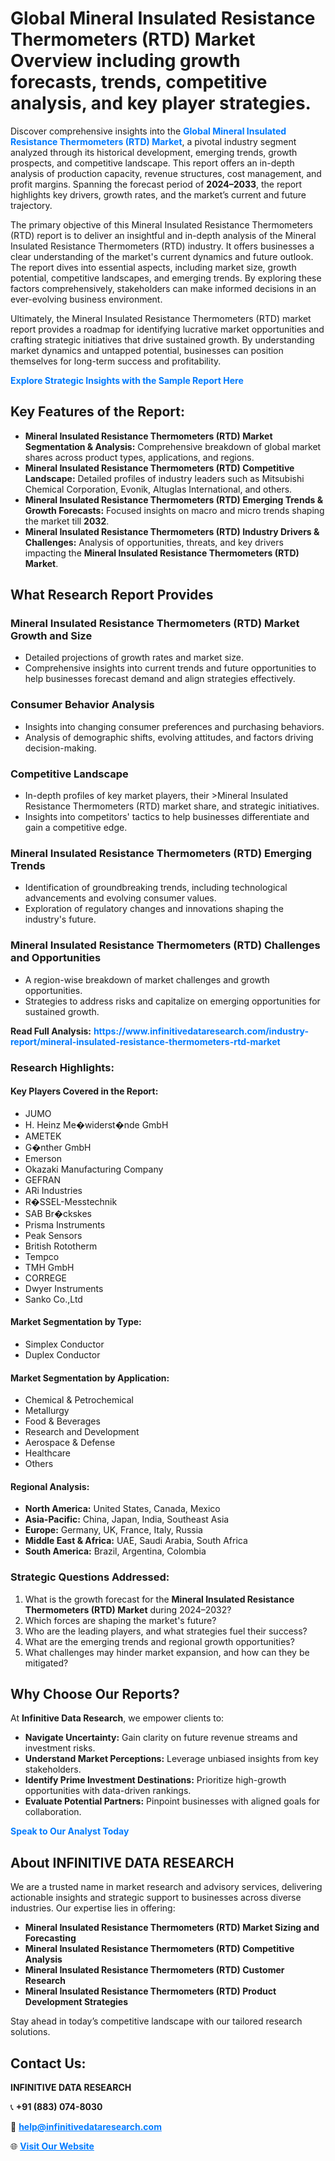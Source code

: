 <h1>Global Mineral Insulated Resistance Thermometers (RTD) Market Overview including growth forecasts, trends, competitive analysis, and key player strategies.</h1>
<p>
Discover comprehensive insights into the 
<a href="https://www.infinitivedataresearch.com/industry-report/mineral-insulated-resistance-thermometers-rtd-market" rel="dofollow" style="color: #007BFF; text-decoration: none;"><strong>Global Mineral Insulated Resistance Thermometers (RTD) Market</strong></a>, a pivotal industry segment analyzed through its historical development, emerging trends, growth prospects, and competitive landscape. This report offers an in-depth analysis of production capacity, revenue structures, cost management, and profit margins. Spanning the forecast period of <strong>2024–2033</strong>, the report highlights key drivers, growth rates, and the market’s current and future trajectory.
</p>
<p>
The primary objective of this Mineral Insulated Resistance Thermometers (RTD) report is to deliver an insightful and in-depth analysis of the Mineral Insulated Resistance Thermometers (RTD) industry. It offers businesses a clear understanding of the market's current dynamics and future outlook. The report dives into essential aspects, including market size, growth potential, competitive landscapes, and emerging trends. By exploring these factors comprehensively, stakeholders can make informed decisions in an ever-evolving business environment.
</p>
<p>
Ultimately, the Mineral Insulated Resistance Thermometers (RTD) market report provides a roadmap for identifying lucrative market opportunities and crafting strategic initiatives that drive sustained growth. By understanding market dynamics and untapped potential, businesses can position themselves for long-term success and profitability.
</p>
<p>
<a href="https://www.infinitivedataresearch.com/request-sample/reportId=106458" style="color: #007BFF; text-decoration: none;"><strong>Explore Strategic Insights with the Sample Report Here</strong></a>
</p>

<h2>Key Features of the Report:</h2>
<ul>
<li><strong>Mineral Insulated Resistance Thermometers (RTD) Market Segmentation & Analysis:</strong> Comprehensive breakdown of global market shares across product types, applications, and regions.</li>
<li><strong>Mineral Insulated Resistance Thermometers (RTD) Competitive Landscape:</strong> Detailed profiles of industry leaders such as Mitsubishi Chemical Corporation, Evonik, Altuglas International, and others.</li>
<li><strong>Mineral Insulated Resistance Thermometers (RTD) Emerging Trends & Growth Forecasts:</strong> Focused insights on macro and micro trends shaping the market till <strong>2032</strong>.</li>
<li><strong>Mineral Insulated Resistance Thermometers (RTD) Industry Drivers & Challenges:</strong> Analysis of opportunities, threats, and key drivers impacting the <strong>Mineral Insulated Resistance Thermometers (RTD) Market</strong>.</li>
</ul>

<h2>What Research Report Provides</h2>
<h3>Mineral Insulated Resistance Thermometers (RTD) Market Growth and Size</h3>
<ul>
<li>Detailed projections of growth rates and market size.</li>
<li>Comprehensive insights into current trends and future opportunities to help businesses forecast demand and align strategies effectively.</li>
</ul>

<h3>Consumer Behavior Analysis</h3>
<ul>
<li>Insights into changing consumer preferences and purchasing behaviors.</li>
<li>Analysis of demographic shifts, evolving attitudes, and factors driving decision-making.</li>
</ul>

<h3>Competitive Landscape</h3>
<ul>
<li>In-depth profiles of key market players, their >Mineral Insulated Resistance Thermometers (RTD) market share, and strategic initiatives.</li>
<li>Insights into competitors' tactics to help businesses differentiate and gain a competitive edge.</li>
</ul>

<h3>Mineral Insulated Resistance Thermometers (RTD) Emerging Trends</h3>
<ul>
<li>Identification of groundbreaking trends, including technological advancements and evolving consumer values.</li>
<li>Exploration of regulatory changes and innovations shaping the industry's future.</li>
</ul>

<h3>Mineral Insulated Resistance Thermometers (RTD) Challenges and Opportunities</h3>
<ul>
<li>A region-wise breakdown of market challenges and growth opportunities.</li>
<li>Strategies to address risks and capitalize on emerging opportunities for sustained growth.</li>
</ul>
<p><strong>Read Full Analysis:</strong> <a href="https://www.infinitivedataresearch.com/industry-report/mineral-insulated-resistance-thermometers-rtd-market" rel="dofollow" style="color: #007BFF; text-decoration: none;"><strong>https://www.infinitivedataresearch.com/industry-report/mineral-insulated-resistance-thermometers-rtd-market</strong></a></p>
<h3>Research Highlights:</h3>
<h4>Key Players Covered in the Report:</h4>
<ul><li>JUMO</li><li>H. Heinz Me�widerst�nde GmbH</li><li>AMETEK</li><li>G�nther GmbH</li><li>Emerson</li><li>Okazaki Manufacturing Company</li><li>GEFRAN</li><li>ARi Industries</li><li>R�SSEL-Messtechnik</li><li>SAB Br�ckskes</li><li>Prisma Instruments</li><li>Peak Sensors</li><li>British Rototherm</li><li>Tempco</li><li>TMH GmbH</li><li>CORREGE</li><li>Dwyer Instruments</li><li>Sanko Co.,Ltd</li></ul>
<h4>Market Segmentation by Type:</h4>
<ul><li>Simplex Conductor</li><li>Duplex Conductor</li></ul>
<h4>Market Segmentation by Application:</h4>
<ul><li>Chemical &amp; Petrochemical</li><li>Metallurgy</li><li>Food &amp; Beverages</li><li>Research and Development</li><li>Aerospace &amp; Defense</li><li>Healthcare</li><li>Others</li></ul>

<h4>Regional Analysis:</h4>
<ul>
<li><strong>North America:</strong> United States, Canada, Mexico</li>
<li><strong>Asia-Pacific:</strong> China, Japan, India, Southeast Asia</li>
<li><strong>Europe:</strong> Germany, UK, France, Italy, Russia</li>
<li><strong>Middle East & Africa:</strong> UAE, Saudi Arabia, South Africa</li>
<li><strong>South America:</strong> Brazil, Argentina, Colombia</li>
</ul>

<h3>Strategic Questions Addressed:</h3>
<ol>
<li>What is the growth forecast for the <strong>Mineral Insulated Resistance Thermometers (RTD) Market</strong> during 2024–2032?</li>
<li>Which forces are shaping the market's future?</li>
<li>Who are the leading players, and what strategies fuel their success?</li>
<li>What are the emerging trends and regional growth opportunities?</li>
<li>What challenges may hinder market expansion, and how can they be mitigated?</li>
</ol>

<h2>Why Choose Our Reports?</h2>
<p>At <strong>Infinitive Data Research</strong>, we empower clients to:</p>
<ul>
<li><strong>Navigate Uncertainty:</strong> Gain clarity on future revenue streams and investment risks.</li>
<li><strong>Understand Market Perceptions:</strong> Leverage unbiased insights from key stakeholders.</li>
<li><strong>Identify Prime Investment Destinations:</strong> Prioritize high-growth opportunities with data-driven rankings.</li>
<li><strong>Evaluate Potential Partners:</strong> Pinpoint businesses with aligned goals for collaboration.</li>
</ul>
<p><a href="https://www.infinitivedataresearch.com/industry-report/mineral-insulated-resistance-thermometers-rtd-market" rel="dofollow" style="color: #007BFF; text-decoration: none;"><strong>Speak to Our Analyst Today</strong></a></p>

<h2>About INFINITIVE DATA RESEARCH</h2>
<p>We are a trusted name in market research and advisory services, delivering actionable insights and strategic support to businesses across diverse industries. Our expertise lies in offering:</p>
<ul>
<li><strong>Mineral Insulated Resistance Thermometers (RTD) Market Sizing and Forecasting</strong></li>
<li><strong>Mineral Insulated Resistance Thermometers (RTD) Competitive Analysis</strong></li>
<li><strong>Mineral Insulated Resistance Thermometers (RTD) Customer Research</strong></li>
<li><strong>Mineral Insulated Resistance Thermometers (RTD) Product Development Strategies</strong></li>
</ul>
<p>Stay ahead in today’s competitive landscape with our tailored research solutions.</p>

<h2>Contact Us:</h2>
<p><strong>INFINITIVE DATA RESEARCH</strong></p>
<p>📞 <strong>+91 (883) 074-8030</strong></p>
<p>📧 <strong><a href="mailto:help@infinitivedataresearch.com" style="color: #007BFF;">help@infinitivedataresearch.com</a></strong></p>
<p>🌐 <strong><a href="https://www.infinitivedataresearch.com" rel="dofollow" style="color: #007BFF;">Visit Our Website</a></strong></p>